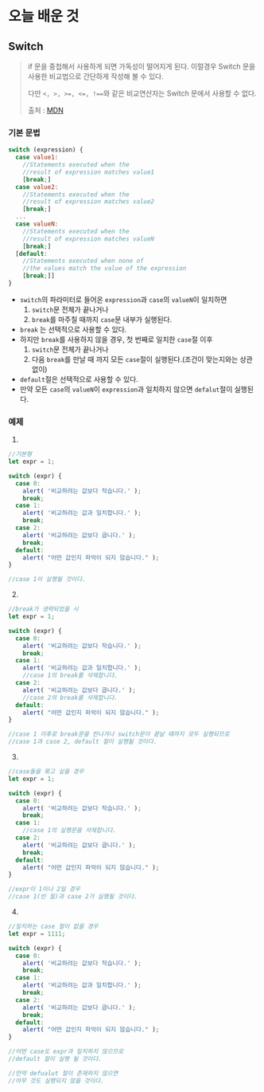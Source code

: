 # 오늘 배운 것

## Switch

> if 문을 중첩해서 사용하게 되면 가독성이 떨어지게 된다. 이럴경우 Switch 문을 사용한 비교법으로 간단하게 작성해 볼 수 있다.
>
> 다만 `<, >, >=, <=, !==`와 같은 비교연산자는 Switch 문에서 사용할 수 없다.
>
> 출처 : [MDN](https://developer.mozilla.org/ko/docs/Web/JavaScript/Reference/Statements/switch)

### 기본 문법

```js
switch (expression) {
  case value1:
    //Statements executed when the
    //result of expression matches value1
    [break;]
  case value2:
    //Statements executed when the
    //result of expression matches value2
    [break;]
  ...
  case valueN:
    //Statements executed when the
    //result of expression matches valueN
    [break;]
  [default:
    //Statements executed when none of
    //the values match the value of the expression
    [break;]]
}
```

+ `switch`의 파라미터로 들어온 `expression`과 `case`의 `valueN`이 일치하면 
  1. `switch`문 전체가 끝나거나 
  2. `break`를 마주칠 때까지 `case`문 내부가 실행된다.
+ `break` 는 선택적으로 사용할 수 있다. 
+ 하지만 `break`를 사용하지 않을 경우, 첫 번째로 일치한 `case`절 이후
  1. `switch`문 전체가 끝나거나
  2. 다음 `break`를 만날 때 까지 모든 `case`절이 실행된다.(조건이 맞는지와는 상관없이)
+ `default`절은 선택적으로 사용할 수 있다.
+ 만약 모든 `case`의  `valueN`이 `expression`과 일치하지 않으면 `defalut`절이 실행된다.

### 예제

1.

```js
//기본형
let expr = 1;

switch (expr) {
  case 0:
    alert( '비교하려는 값보다 작습니다.' );
    break;
  case 1:
    alert( '비교하려는 값과 일치합니다.' );
    break;
  case 2:
    alert( '비교하려는 값보다 큽니다.' );
    break;
  default:
    alert( "어떤 값인지 파악이 되지 않습니다." );
}

//case 1이 실행될 것이다.
```

2.

```js
//break가 생략되었을 시
let expr = 1;

switch (expr) {
  case 0:
    alert( '비교하려는 값보다 작습니다.' );
    break;
  case 1:
    alert( '비교하려는 값과 일치합니다.' );
    //case 1의 break를 삭제합니다.
  case 2:
    alert( '비교하려는 값보다 큽니다.' );
    //case 2의 break를 삭제합니다.
  default:
    alert( "어떤 값인지 파악이 되지 않습니다." );
}

//case 1 이후로 break문을 만나거나 switch문이 끝날 때까지 모두 실행되므로
//case 1과 case 2, default 절이 실행될 것이다.
```

3.

```js
//case들을 묶고 싶을 경우
let expr = 1;

switch (expr) {
  case 0:
    alert( '비교하려는 값보다 작습니다.' );
    break;
  case 1:
	//case 1의 실행문을 삭제합니다.
  case 2:
    alert( '비교하려는 값보다 큽니다.' );
    break;
  default:
    alert( "어떤 값인지 파악이 되지 않습니다." );
}

//expr이 1이나 2일 경우
//case 1(빈 절)과 case 2가 실행될 것이다.
```

4.

```js
//일치하는 case 절이 없을 경우
let expr = 1111;

switch (expr) {
  case 0:
    alert( '비교하려는 값보다 작습니다.' );
    break;
  case 1:
    alert( '비교하려는 값과 일치합니다.' );
    break;
  case 2:
    alert( '비교하려는 값보다 큽니다.' );
    break;
  default:
    alert( "어떤 값인지 파악이 되지 않습니다." );
}

//어떤 case도 expr과 일치하지 않으므로
//default 절이 실행 될 것이다.

//만약 defualut 절이 존재하지 않으면
//아무 것도 실행되지 않을 것이다.
```

